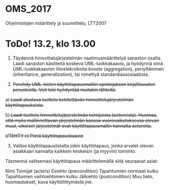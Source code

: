 # OMS_2017
Ohjelmistojen määrittely ja suunnittelu, LTT2007

# ToDo! 13.2, klo 13.00
1. Täydennä hinnoittalujärjestelmän vaatimusmäärittelyä sanaston osalta. Laadi sanaston käsitteitä koskeva UML-luokkakaavio, ja hyödynnä siinä UML-luokkakaavion liitostekniikoita kooste (aggregation), periyttäminen (inheritance, generalization), tai nimettyä standardiassosiaatiota.

2.  <s>Perehdy UML-kielen käyttötapausmalliin opintojakson kirjallisuuden perusteella. Voit toki hyödyntää muitakin lähteitä. </s>

a)<s> Laadi alustava luettelo kehitettävän hinnoittelujärjestelmän käyttötapauksista.</s>

b)<s> Laadi luettelo hinnoittelujärjestelmän toimijoista (actoreista). Huomaa, että myös mallinnettavan järjestelmän kanssa vuorovaikutuksessa olevan muut, ulkoiset järjestelmät ovat käyttötapausmallin kannalta actoreita.</s>

<s>//TEHTY c) Piirrä käyttötapauskaavio</s>

3. Valitse käyttötapauslistalta jokin käyttötapaus, jonka arvelet olevan asiakkaan kannalta kaikkein keskeisin (ja myyvin) toiminto.

Täsmennä valitsemasi käyttötapaus määrittelemällä siitä seuraavat asiat:

Nimi
Toimijat (actors)
Esiehto (precondition)
Tapahtumien normaali kulku
Tapahtumien vaihtoehtoinen kulku
Jälkiehto (postcondition)
Muu tieto, huomautukset, kuva käyttöliittymästä jne.
